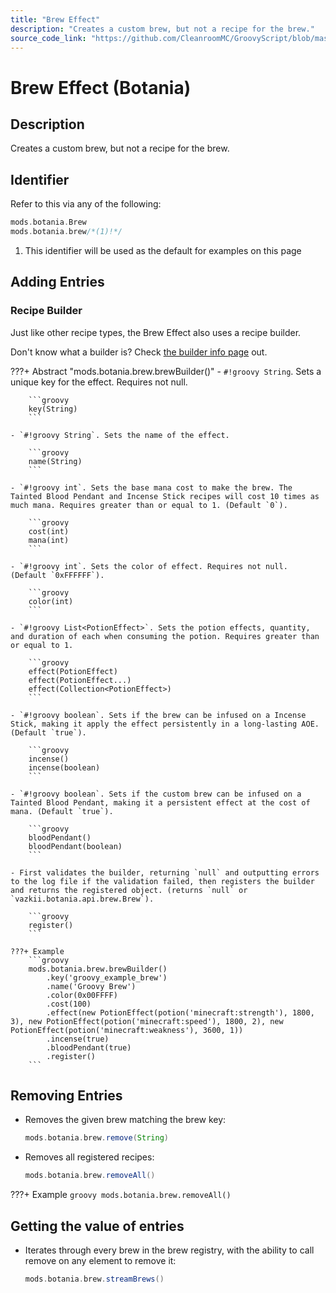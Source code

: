 ```yaml
---
title: "Brew Effect"
description: "Creates a custom brew, but not a recipe for the brew."
source_code_link: "https://github.com/CleanroomMC/GroovyScript/blob/master/src/main/java/com/cleanroommc/groovyscript/compat/mods/botania/Brew.java"
---
```


# Brew Effect (Botania)

## Description

Creates a custom brew, but not a recipe for the brew.

## Identifier

Refer to this via any of the following:

```groovy hl_lines="2"
mods.botania.Brew
mods.botania.brew/*(1)!*/
```

1. This identifier will be used as the default for examples on this page

## Adding Entries

### Recipe Builder

Just like other recipe types, the Brew Effect also uses a recipe builder.

Don't know what a builder is? Check [the builder info page](../../../groovy/builder.md) out.

???+ Abstract "mods.botania.brew.brewBuilder()"
    - `#!groovy String`. Sets a unique key for the effect. Requires not null.

        ```groovy
        key(String)
        ```

    - `#!groovy String`. Sets the name of the effect.

        ```groovy
        name(String)
        ```

    - `#!groovy int`. Sets the base mana cost to make the brew. The Tainted Blood Pendant and Incense Stick recipes will cost 10 times as much mana. Requires greater than or equal to 1. (Default `0`).

        ```groovy
        cost(int)
        mana(int)
        ```

    - `#!groovy int`. Sets the color of effect. Requires not null. (Default `0xFFFFFF`).

        ```groovy
        color(int)
        ```

    - `#!groovy List<PotionEffect>`. Sets the potion effects, quantity, and duration of each when consuming the potion. Requires greater than or equal to 1.

        ```groovy
        effect(PotionEffect)
        effect(PotionEffect...)
        effect(Collection<PotionEffect>)
        ```

    - `#!groovy boolean`. Sets if the brew can be infused on a Incense Stick, making it apply the effect persistently in a long-lasting AOE. (Default `true`).

        ```groovy
        incense()
        incense(boolean)
        ```

    - `#!groovy boolean`. Sets if the custom brew can be infused on a Tainted Blood Pendant, making it a persistent effect at the cost of mana. (Default `true`).

        ```groovy
        bloodPendant()
        bloodPendant(boolean)
        ```

    - First validates the builder, returning `null` and outputting errors to the log file if the validation failed, then registers the builder and returns the registered object. (returns `null` or `vazkii.botania.api.brew.Brew`).

        ```groovy
        register()
        ```

    ???+ Example
        ```groovy
        mods.botania.brew.brewBuilder()
            .key('groovy_example_brew')
            .name('Groovy Brew')
            .color(0x00FFFF)
            .cost(100)
            .effect(new PotionEffect(potion('minecraft:strength'), 1800, 3), new PotionEffect(potion('minecraft:speed'), 1800, 2), new PotionEffect(potion('minecraft:weakness'), 3600, 1))
            .incense(true)
            .bloodPendant(true)
            .register()
        ```



## Removing Entries

- Removes the given brew matching the brew key:

    ```groovy
    mods.botania.brew.remove(String)
    ```

- Removes all registered recipes:

    ```groovy
    mods.botania.brew.removeAll()
    ```

???+ Example
    ```groovy
    mods.botania.brew.removeAll()
    ```

## Getting the value of entries

- Iterates through every brew in the brew registry, with the ability to call remove on any element to remove it:

    ```groovy
    mods.botania.brew.streamBrews()
    ```
